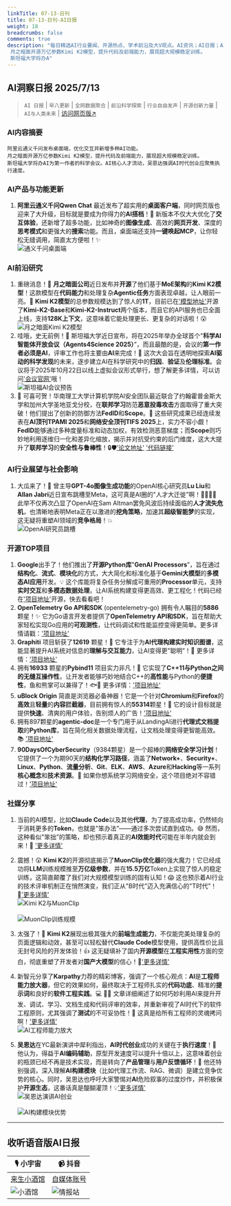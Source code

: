 ```yaml
---
linkTitle: 07-13-日刊
title: 07-13-日刊-AI日报
weight: 18
breadcrumbs: false
comments: true
description: "每日精选AI行业要闻、开源热点、学术前沿及大V观点。AI资讯；AI日报；AI知识库；AI教程；AI资讯日报；AI工具；AI Daily News 。阿里云通义千问发布桌面端，优化交互并新增多种AI功能。 月之暗面开源万亿参数Kimi K2模型，提升代码及前端能力，展现超大规模稳定训练。 斯坦福大学将办A"
---
```


## AI洞察日报 2025/7/13

>  `AI 日报` | `早八更新` | `全网数据聚合` | `前沿科学探索` | `行业自由发声` | `开源创新力量` | `AI与人类未来` | [访问网页版↗️](https://ai.hubtoday.app/)



### **AI内容摘要**

```
阿里云通义千问发布桌面端，优化交互并新增多种AI功能。
月之暗面开源万亿参数Kimi K2模型，提升代码及前端能力，展现超大规模稳定训练。
斯坦福大学将办AI为第一作者的科学会议。AI核心人才流动，吴恩达强调AI时代创业应聚焦执行速度。
```



### **AI产品与功能更新**

1.  **阿里云通义千问Qwen Chat** 最近发布了超实用的**桌面客户端**，同时网页版也迎来了大升级，目标就是要成为你得力的**AI搭档**！🥳 新版本不仅大大优化了**交互体验**，还新增了超多功能，比如神奇的**图像生成**、高效的**网页开发**、深度的**思考模式**和更强大的**搜索**功能。而且，桌面端还支持**一键唤起MCP**，让你轻松无缝调用，简直太方便啦！✨
    <br/> ![通义千问桌面端](https://cdn.jsdmirror.com/gh/justlovemaki/imagehub@main/assets/2025/07/news_01jzzkas28f9mswqw2dfk95245.jpeg) <br/>

### **AI前沿研究**

1.  重磅消息！🚀 **月之暗面公司**近日发布并**开源**了他们基于**MoE架构**的**Kimi K2模型**！这款模型在**代码能力**和处理复杂**Agentic任务**方面表现卓越，让人眼前一亮。👏 **Kimi K2模型**的总参数规模达到了惊人的**1T**，目前已在['模型地址'](https://huggingface.co/collections/kimi-k2)开源了**Kimi-K2-Base**和**Kimi-K2-Instruct**两个版本，而且它的API服务也已全面上线，支持**128K上下文**，这意味着它能处理更长、更复杂的对话啦！😮
    <br/> ![月之暗面Kimi K2模型](https://cdn.jsdmirror.com/gh/justlovemaki/imagehub@main/assets/2025/07/news_01jzzkawraefaaa8dgcdekmt8f.jpeg) <br/>
2.  哇哦，史无前例！🤯 斯坦福大学近日宣布，将在2025年举办全球首个"**科学AI智能体开放会议（Agents4Science 2025）**”，而且最酷的是，会议的**第一作者必须是AI**，评审工作也将主要由**AI**来完成！🤖 这次大会旨在透明地探索**AI驱动的科学发现**的未来，逐步建立AI在科学研究中的**归因**、**验证**及**伦理标准**。会议将于2025年10月22日以线上虚拟会议形式举行，想了解更多详情，可以访问['会议官网'](https://agents4science.stanford.edu)哦！
    <br/> ![斯坦福AI会议预告](https://cdn.jsdmirror.com/gh/justlovemaki/imagehub@main/assets/2025/07/news_01jzzkb3k3ejdrb8s53g4ng0rf.jpeg) <br/>
3.  🎉 可喜可贺！华南理工大学计算机学院AI安全团队最近联合了约翰霍普金斯大学和加州大学圣地亚戈分校，在**联邦学习**防范**恶意投毒攻击**方面取得了重大突破！他们提出了创新的防御方法**FedID**和**Scope**。👏 这些研究成果已经连续发表在**AI顶刊TPAMI 2025**和**网络安全顶刊TIFS 2025**上，实力不容小觑！**FedID**能够通过多种度量标准和动态加权，有效检测恶意梯度；而**Scope**则巧妙地利用逐维归一化和差异化缩放，揭示并对抗受约束的后门维度，这大大提升了**联邦学习**的**安全性与鲁棒性**！🔒🛡️['论文地址'](https://ieeexplore.ieee.org/document/11045524) ['代码链接'](https://github.com/siquanhuang/Multi-metrics_against_backdoors_in_FL)


### **AI行业展望与社会影响**

1.  大瓜来了！🍉 曾主导**GPT-4o图像生成功能**的OpenAI核心研究员**Lu Liu**和**Allan Jabri**近日宣布跳槽至Meta，这可真是AI圈的"人才大迁徙”啊！🚶‍♀️🚶‍♂️ 此举不仅再次凸显了OpenAI在Sam Altman罢免风波后持续面临的**人才流失危机**，也清晰地表明Meta正在以激进的**挖角策略**，加速其**超级智能梦**的实现，这无疑将重塑AI领域的**竞争格局**！💥
    <br/> ![OpenAI研究员跳槽](https://cdn.jsdmirror.com/gh/justlovemaki/imagehub@main/assets/2025/07/news_01jzzkb7ezfa4bcfwz8q45fadw.jpeg) <br/>


### **开源TOP项目**

1.  **Google**出手了！他们推出了**开源Python库**"**GenAI Processors**”，旨在通过**结构化**、**流式**、**模块化**的方式，大大简化和标准化基于**Gemini大模型**的**多模态AI应用**开发。💡 这个库能将复杂任务分解成可重用的**Processor**单元，支持**实时交互**和**多模态数据处理**，让AI系统构建变得更高效、更工程化！代码已经在['项目地址'](https://github.com/google/generative-ai-processors)开源，快去看看吧！
2.  **OpenTelemetry Go API和SDK** (opentelemetry-go) 拥有令人瞩目的**5886** 颗星！✨ 它为Go语言开发者提供了**OpenTelemetry API和SDK**，旨在帮助大家轻松实现Go应用的**可观测性**，让代码调试和性能监控变得更简单。更多详情请戳：['项目地址'](https://github.com/open-telemetry/opentelemetry-go)
3.  **Graphiti** 项目斩获了**12619** 颗星！🌟 它专注于为**AI代理构建实时知识图谱**，这能显著提升AI系统对信息的**理解与交互能力**，让AI变得更"聪明”！🤖 更多详情：['项目地址'](https://github.com/getzep/graphiti)
4.  拥有**16933** 颗星的**Pybind11** 项目实力非凡！💫 它实现了**C++11与Python之间的无缝互操作性**，让开发者能够巧妙地结合C++的**高性能**与Python的**便捷性**，鱼和熊掌可以兼得了！🐟🐻 更多详情：['项目地址'](https://github.com/pybind/pybind11)
5.   **uBlock Origin** 简直是浏览器必备神器！它是一个针对**Chromium**和**Firefox**的**高效**且**轻量**的**内容拦截器**，目前拥有惊人的**55314**颗星！🌟 它的设计目标就是提供**快速**、清爽的用户体验，告别烦人的广告！['项目地址'](https://github.com/gorhill/uBlock)
6.  拥有897颗星的**agentic-doc**是一个专门用于从LandingAI进行**代理式文档提取**的**Python库**，旨在简化相关数据处理流程，让文档处理变得更智能高效。📚 ['项目地址'](https://github.com/landing-ai/agentic-doc)
7.  **90DaysOfCyberSecurity**（9384颗星）是一个超棒的**网络安全学习计划**！它提供了一个为期90天的**结构化学习路径**，涵盖了**Network+**、**Security+**、**Linux**、**Python**、**流量分析**、**Git**、**ELK**、**AWS**、**Azure**和**Hacking**等一系列**核心概念**和**技术资源**。🔐 如果你想系统学习网络安全，这个项目绝对不容错过！['项目地址'](https://github.com/farhanashrafdev/90DaysOfCyberSecurity)

### **社媒分享**

1.  当前的AI模型，比如**Claude Code**以及其他**代理**，为了提高成功率，仍然倾向于消耗更多的**Token**，也就是"笨办法”——通过多次尝试直到成功。😅 然而，这种看似"笨拙”的策略，却也预示着真正的**AI效能时代**可能在半年内就会到来！🤯 ['更多详情'](https://x.com/Yangyixxxx/status/1944029058171314602)
2.  震撼！😲 **Kimi K2**的开源彻底揭示了**MuonClip优化器**的强大魔力！它已经成功将**LLM**训练规模推至**万亿级参数**，并在**15.5万亿**Token上实现了惊人的稳定训练，这简直颠覆了我们对大规模模型训练的固有认知！😱 这也预示着AI行业的技术评审机制正在悄然演变，我们正从"B时代”迈入充满信心的"T时代”！🚀['更多详情'](https://x.com/op7418/status/1943993841402753123)
    <br/> ![Kimi K2与MuonClip](https://cdn.jsdmirror.com/gh/justlovemaki/imagehub@main/assets/2025/07/news_01jzzkbc5pem8t9cg32p7esk5m.jpeg) <br/>
    <br/> ![MuonClip训练规模](https://cdn.jsdmirror.com/gh/justlovemaki/imagehub@main/assets/2025/07/news_01jzzkbhjje9683wc4mc0zbktc.jpeg) <br/>
3.  太强了！🤯 **Kimi K2**展现出极其强大的**前端生成能力**，不仅能完美处理复杂的页面逻辑和动效，甚至可以轻松替代**Claude Code**模型使用，提供高性价比且无封号风险的开发体验！👍 这无疑填补了国内**开源模型**在**工程实用性**方面的空白，彻底重塑了开发者对**国产大模型**的信心！💪['更多详情'](https://m.okjike.com/originalPosts/687203b9e81ba2a179da0925)

4.  新智元分享了**Karpathy**力荐的精彩博客，强调了一个核心观点：**AI**是**工程师能力放大器**，但它的效果如何，最终取决于工程师扎实的**代码功底**、精准的**提示词**和良好的**软件工程实践**。💻 👨‍💻 文章详细阐述了如何巧妙利用AI来提升开发、调试、学习、文档生成和代码评审的效率，并重新审视了AI时代下的软件工程原则，尤其强调了**测试**的不可妥协性！🤔 这真是给所有工程师的灵魂拷问啊！['更多详情'](https://x.com/hongming731/status/1943857272964493417)
    <br/> ![AI工程师能力放大](https://cdn.jsdmirror.com/gh/justlovemaki/imagehub@main/assets/2025/07/news_01jzzkbnabfxh932p8ggnbexv1.jpeg) <br/>
5.  **吴恩达**在YC最新演讲中犀利指出，**AI时代创业**成功的关键在于**执行速度**！🚀 他认为，得益于**AI编码辅助**，原型开发速度可以提升十倍以上，这意味着创业的瓶颈已经不再是技术实现，而是转向了**产品管理**与**用户反馈循环**！🔄 他还特别强调，深入理解**AI构建模块**（比如代理工作流、RAG、微调）是建立竞争优势的核心。同时，吴恩达也呼吁大家警惕对**AI**危险叙事的过度炒作，并积极保护**开源生态**，这番话真是醍醐灌顶！💡['更多详情'](https://x.com/hongming731/status/1943856893124129024)
    <br/> ![吴恩达演讲AI创业](https://cdn.jsdmirror.com/gh/justlovemaki/imagehub@main/assets/2025/07/news_01jzzkbrecefeaxt8ajtqhyfsm.jpeg) <br/>
    <br/> ![AI构建模块优势](https://cdn.jsdmirror.com/gh/justlovemaki/imagehub@main/assets/2025/07/news_01jzzkbv8ke1nvyyfgk5y7v47h.jpeg) <br/>

---

## **收听语音版AI日报**

| 🎙️ **小宇宙** | 📹 **抖音** |
| --- | --- |
| [来生小酒馆](https://www.xiaoyuzhoufm.com/podcast/683c62b7c1ca9cf575a5030e)  |   [自媒体账号](https://www.douyin.com/user/MS4wLjABAAAAwpwqPQlu38sO38VyWgw9ZjDEnN4bMR5j8x111UxpseHR9DpB6-CveI5KRXOWuFwG)| 
| ![小酒馆](https://cdn.jsdmirror.com/gh/justlovemaki/imagehub@main/logo/f959f7984e9163fc50d3941d79a7f262.md.png) | ![情报站](https://cdn.jsdmirror.com/gh/justlovemaki/imagehub@main/logo/7fc30805eeb831e1e2baa3a240683ca3.md.png) |

    

